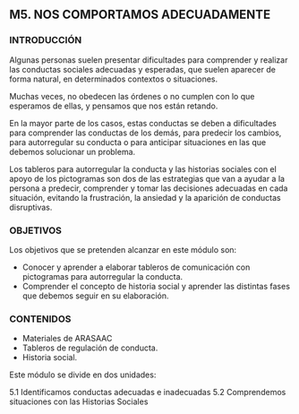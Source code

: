 ## M5. NOS COMPORTAMOS ADECUADAMENTE


### INTRODUCCIÓN

Algunas personas suelen presentar dificultades para comprender y realizar las conductas sociales adecuadas y esperadas, que suelen aparecer de forma natural, en determinados contextos o situaciones.

Muchas veces, no obedecen las órdenes o no cumplen con lo que esperamos de ellas, y pensamos que nos están retando.

En la mayor parte de los casos, estas conductas se deben a dificultades para comprender las conductas de los demás, para predecir los cambios, para autorregular su conducta o para anticipar situaciones en las que debemos solucionar un problema.

Los tableros para autorregular la conducta y las historias sociales con el apoyo de los pictogramas son dos de las estrategias que van a ayudar a la persona a predecir, comprender y tomar las decisiones adecuadas en cada situación, evitando la frustración, la ansiedad y la aparición de conductas disruptivas.

### OBJETIVOS

Los objetivos que se pretenden alcanzar en este módulo son:

-   Conocer y aprender a elaborar tableros de comunicación con pictogramas para autorregular la conducta.
-   Comprender el concepto de historia social y aprender las distintas fases que debemos seguir en su elaboración.

### CONTENIDOS

-   Materiales de ARASAAC  
-   Tableros de regulación de conducta.
-   Historia social.

Este módulo se divide en dos unidades:

5.1 Identificamos conductas adecuadas e inadecuadas
5.2 Comprendemos situaciones con las Historias Sociales
